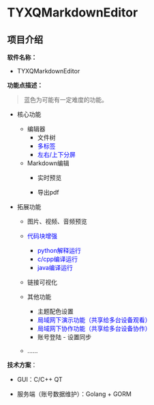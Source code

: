 # TYXQMarkdownEditor

## 项目介绍

**软件名称：**

- TYXQMarkdownEditor

**功能点描述：**

> 蓝色为可能有一定难度的功能。

- 核心功能

  - 编辑器
    - 文件树
    - <font color="blue">多标签</font>
    - <font color="blue">左右/上下分屏</font>
  - Markdown编辑
    - 实时预览

    - 导出pdf

- 拓展功能

  - 图片、视频、音频预览
  - <font color="blue">代码块增强</font>
    - <font color="blue">python解释运行</font>
    - <font color="blue">c/cpp编译运行</font>
    - <font color="blue">java编译运行</font>
  - 链接可视化

  - 其他功能
    - 主题配色设置
    - <font color="blue">局域网下演示功能（共享给多台设备观看）</font>
    - <font color="blue">局域网下协作功能（共享给多台设备协作）</font>
    - 账号登陆 - 设置同步
  - ......

**技术方案**：

- GUI：C/C++ QT

- 服务端（账号数据维护）：Golang + GORM
